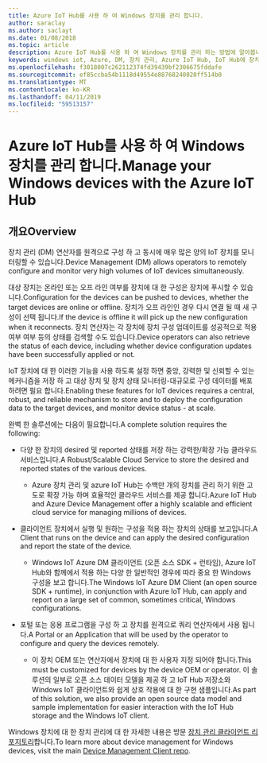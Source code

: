 ```yaml
---
title: Azure IoT Hub를 사용 하 여 Windows 장치를 관리 합니다.
author: saraclay
ms.author: saclayt
ms.date: 01/08/2018
ms.topic: article
description: Azure IoT Hub를 사용 하 여 Windows 장치를 관리 하는 방법에 알아봅니다.
keywords: windows iot, Azure, DM, 장치 관리, Azure IoT Hub, IoT Hub에 장치 상태
ms.openlocfilehash: f3018007c262112374fd39439bf2306675fddafe
ms.sourcegitcommit: ef85ccba54b1118d49554e88768240020ff514b0
ms.translationtype: MT
ms.contentlocale: ko-KR
ms.lasthandoff: 04/11/2019
ms.locfileid: "59513157"
---
```

# <a name="manage-your-windows-devices-with-the-azure-iot-hub"></a><span data-ttu-id="56d29-104">Azure IoT Hub를 사용 하 여 Windows 장치를 관리 합니다.</span><span class="sxs-lookup"><span data-stu-id="56d29-104">Manage your Windows devices with the Azure IoT Hub</span></span>

## <a name="overview"></a><span data-ttu-id="56d29-105">개요</span><span class="sxs-lookup"><span data-stu-id="56d29-105">Overview</span></span>
<span data-ttu-id="56d29-106">장치 관리 (DM) 연산자를 원격으로 구성 하 고 동시에 매우 많은 양의 IoT 장치를 모니터링할 수 있습니다.</span><span class="sxs-lookup"><span data-stu-id="56d29-106">Device Management (DM) allows operators to remotely configure and monitor very high volumes of IoT devices simultaneously.</span></span>

<span data-ttu-id="56d29-107">대상 장치는 온라인 또는 오프 라인 여부를 장치에 대 한 구성은 장치에 푸시할 수 있습니다.</span><span class="sxs-lookup"><span data-stu-id="56d29-107">Configuration for the devices can be pushed to devices, whether the target devices are online or offline.</span></span> <span data-ttu-id="56d29-108">장치가 오프 라인인 경우 다시 연결 될 때 새 구성이 선택 됩니다.</span><span class="sxs-lookup"><span data-stu-id="56d29-108">If the device is offline it will pick up the new configuration when it reconnects.</span></span> <span data-ttu-id="56d29-109">장치 연산자는 각 장치에 장치 구성 업데이트를 성공적으로 적용 여부 여부 등의 상태를 검색할 수도 있습니다.</span><span class="sxs-lookup"><span data-stu-id="56d29-109">Device operators can also retrieve the status of each device, including whether device configuration updates have been successfully applied or not.</span></span>

<span data-ttu-id="56d29-110">IoT 장치에 대 한 이러한 기능을 사용 하도록 설정 하면 중앙, 강력한 및 신뢰할 수 있는 메커니즘을 저장 하 고 대상 장치 및 장치 상태 모니터링-대규모로 구성 데이터를 배포 하려면 필요 합니다.</span><span class="sxs-lookup"><span data-stu-id="56d29-110">Enabling these features for IoT devices requires a central, robust, and reliable mechanism to store and to deploy the configuration data to the target devices, and monitor device status - at scale.</span></span>

<span data-ttu-id="56d29-111">완벽 한 솔루션에는 다음이 필요합니다.</span><span class="sxs-lookup"><span data-stu-id="56d29-111">A complete solution requires the following:</span></span>

* <span data-ttu-id="56d29-112">다양 한 장치의 desired 및 reported 상태를 저장 하는 강력한/확장 가능 클라우드 서비스입니다.</span><span class="sxs-lookup"><span data-stu-id="56d29-112">A Robust/Scalable Cloud Service to store the desired and reported states of the various devices.</span></span>
  * <span data-ttu-id="56d29-113">Azure 장치 관리 및 azure IoT Hub는 수백만 개의 장치를 관리 하기 위한 고도로 확장 가능 하며 효율적인 클라우드 서비스를 제공 합니다.</span><span class="sxs-lookup"><span data-stu-id="56d29-113">Azure IoT Hub and Azure Device Management offer a highly scalable and efficient cloud service for managing millions of devices.</span></span>

* <span data-ttu-id="56d29-114">클라이언트 장치에서 실행 및 원하는 구성을 적용 하는 장치의 상태를 보고입니다.</span><span class="sxs-lookup"><span data-stu-id="56d29-114">A Client that runs on the device and can apply the desired configuration and report the state of the device.</span></span>
  * <span data-ttu-id="56d29-115">Windows IoT Azure DM 클라이언트 (오픈 소스 SDK + 런타임), Azure IoT Hub와 함께에서 적용 하는 다양 한 일반적인 경우에 따라 중요 한 Windows 구성을 보고 합니다.</span><span class="sxs-lookup"><span data-stu-id="56d29-115">The Windows IoT Azure DM Client (an open source SDK + runtime), in conjunction with Azure IoT Hub, can apply and report on a large set of common, sometimes critical, Windows configurations.</span></span>

* <span data-ttu-id="56d29-116">포털 또는 응용 프로그램을 구성 하 고 장치를 원격으로 쿼리 연산자에서 사용 됩니다.</span><span class="sxs-lookup"><span data-stu-id="56d29-116">A Portal or an Application that will be used by the operator to configure and query the devices remotely.</span></span>
  * <span data-ttu-id="56d29-117">이 장치 OEM 또는 연산자에서 장치에 대 한 사용자 지정 되어야 합니다.</span><span class="sxs-lookup"><span data-stu-id="56d29-117">This must be customized for devices by the device OEM or operator.</span></span> <span data-ttu-id="56d29-118">이 솔루션의 일부로 오픈 소스 데이터 모델을 제공 하 고 IoT Hub 저장소와 Windows IoT 클라이언트와 쉽게 상호 작용에 대 한 구현 샘플입니다.</span><span class="sxs-lookup"><span data-stu-id="56d29-118">As part of this solution, we also provide an open source data model and sample implementation for easier interaction with the IoT Hub storage and the Windows IoT client.</span></span>

<span data-ttu-id="56d29-119">Windows 장치에 대 한 장치 관리에 대 한 자세한 내용은 방문 [장치 관리 클라이언트 리포지토리](https://github.com/ms-iot/iot-core-azure-dm-client/tree/master)합니다.</span><span class="sxs-lookup"><span data-stu-id="56d29-119">To learn more about device management for Windows devices, visit the main [Device Management Client repo](https://github.com/ms-iot/iot-core-azure-dm-client/tree/master).</span></span>
